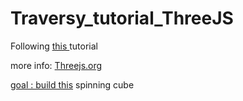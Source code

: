 # Traversy_tutorial_ThreeJS

Following [this ](https://www.youtube.com/watch?v=8jP4xpga6yY) tutorial

more info: [Threejs.org](https://threejs.org)

[ goal : build this](https://codepen.io/bradtraversy/pen/VOpZvp0) spinning cube



